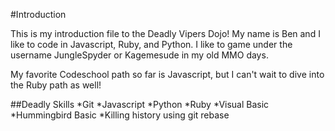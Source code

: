 #Introduction

This is my introduction file to the Deadly Vipers Dojo! My name is Ben and I like to code in Javascript, Ruby, and Python. I like to game under the username JungleSpyder or Kagemesude in my old MMO days.

My favorite Codeschool path so far is Javascript, but I can't wait to dive into the Ruby path as well!

##Deadly Skills
*Git
*Javascript
*Python
*Ruby
*Visual Basic
*Hummingbird Basic
*Killing history using git rebase
